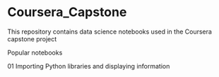 # Coursera_Capstone

This repository contains data science notebooks used in the Coursera capstone project

Popular notebooks

01 Importing Python libraries and displaying information


